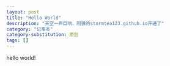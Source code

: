 ```yaml
---
layout: post
title: "Hello World"
description: "天空一声巨响，阿狼的stormtea123.github.io开通了"
category: "记事本"
category-substitution: 原创
tags: []
---
```

hello world!